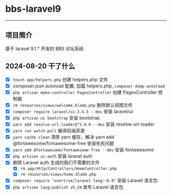# bbs-laravel9

---

## 项目简介

基于 laravel 9.1.* 开发的 BBS 论坛系统

## 2024-08-20 干了什么

- [x] `touch app/helpers.php` 创建 helpers.php 文件
- [x] composer.json autoload 配置, 加载 helpers.php, `composer dump-autoload`
- [x] `php artisan make:controller PagesController` 创建 PagesController 控制器
- [x] `rm resources/views/welcome.blade.php` 删除默认视图文件
- [x] `composer require laravel/ui:3.4.5 --dev` 安装 laravel/ui
- [x] `php artisan ui bootstrap` 安装 bootstrap
- [x] `yarn add resolve-url-loader@^5.0.0 --dev` 安装 resolve-url-loader
- [x] `yarn run watch-poll` 编译前端资源
- [x] `yarn cache clean` 清除 yarn 缓存，解决 yarn add @fortawesome/fontawesome-free 安装失败问题
- [x] `yarn add @fortawesome/fontawesome-free --dev` 安装 fontawesome
- [x] `php artisan ui:auth` 安装 laravel auth
- [x] 删除 Laravel auth 生成的我们不需要的文件
    - [x] `rm app/Http/Controllers/HomeController.php`
    - [x] `rm resources/views/home.blade.php`
- [x] `composer require "overtrue/laravel-lang:~6.0"` 安装 Laravel 语言包
- [x] `php artisan lang:publish zh_CN` 发布 Laravel 语言包
